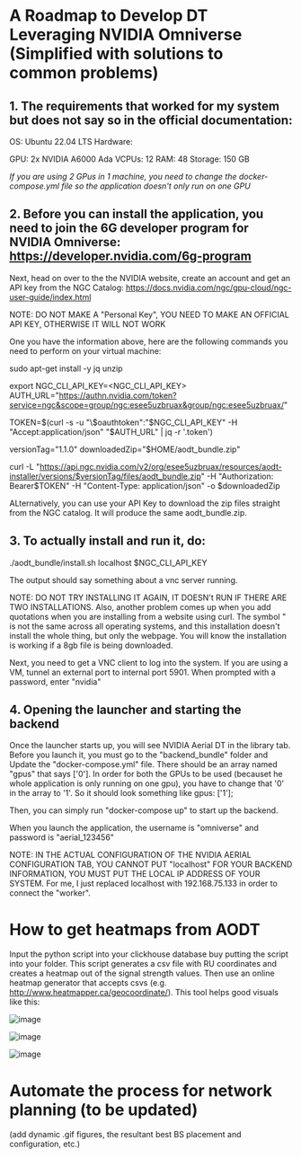 # A Roadmap to Develop DT Leveraging NVIDIA Omniverse (Simplified with solutions to common problems)

## 1. The requirements that worked for my system but does not say so in the official documentation:

OS: Ubuntu 22.04 LTS
Hardware: 

  GPU: 2x NVIDIA A6000 Ada 
  VCPUs: 12
  RAM: 48
  Storage: 150 GB

*If you are using 2 GPus in 1 machine, you need to change the docker-compose.yml file so the application doesn't only run on one GPU*


## 2. Before you can install the application, you need to join the 6G developer program for NVIDIA Omniverse: https://developer.nvidia.com/6g-program
Next, head on over to the the NVIDIA website, create an account and get an API key from the NGC Catalog: https://docs.nvidia.com/ngc/gpu-cloud/ngc-user-guide/index.html

NOTE: DO NOT MAKE A "Personal Key", YOU NEED TO MAKE AN OFFICIAL API KEY, OTHERWISE IT WILL NOT WORK


One you have the information above, here are the following commands you need to perform on your virtual machine:

sudo apt-get install -y jq unzip 

export NGC_CLI_API_KEY=<NGC_CLI_API_KEY>
AUTH_URL="https://authn.nvidia.com/token?service=ngc&scope=group/ngc:esee5uzbruax&group/ngc:esee5uzbruax/"

TOKEN=$(curl -s -u "\$oauthtoken":"$NGC_CLI_API_KEY" -H "Accept:application/json" "$AUTH_URL" | jq -r '.token')

versionTag="1.1.0"
downloadedZip="$HOME/aodt_bundle.zip"

curl -L "https://api.ngc.nvidia.com/v2/org/esee5uzbruax/resources/aodt-installer/versions/$versionTag/files/aodt_bundle.zip" -H "Authorization: Bearer$TOKEN" -H "Content-Type: application/json" -o $downloadedZip

ALternatively, you can use your API Key to download the zip files straight from the NGC catalog. It will produce the same aodt_bundle.zip.

## 3. To actually install and run it, do:

./aodt_bundle/install.sh localhost $NGC_CLI_API_KEY



The output should say something about a vnc server running.

NOTE: DO NOT TRY INSTALLING IT AGAIN, IT DOESN't RUN IF THERE ARE TWO INSTALLATIONS. Also, another problem comes up when you add quotations when you are installing from a website using curl. The symbol " is not the same across all operating systems, and this installation doesn't install the whole thing, but only the webpage. You will know the installation is working if a 8gb file is being downloaded.

Next, you need to get a VNC client to log into the system. If you are using a VM, tunnel an external port to internal port 5901. When prompted with a password, enter "nvidia"

## 4. Opening the launcher and starting the backend
Once the launcher starts up, you will see NVIDIA Aerial DT in the library tab. Before you launch it, you must go to the "backend_bundle" folder and Update the "docker-compose.yml" file. There should be an array named "gpus" that says ['0']. In order for both the GPUs to be used (becauset he whole application is only running on one gpu), you have to change that '0' in the array to '1'. So it should look something like gpus: ['1'];

Then, you can simply run "docker-compose up" to start up the backend. 

When you launch the application, the username is "omniverse" and password is "aerial_123456" 

NOTE: IN THE ACTUAL CONFIGURATION OF THE NVIDIA AERIAL CONFIGURATION TAB, YOU CANNOT PUT "localhost" FOR YOUR BACKEND INFORMATION, YOU MUST PUT THE LOCAL IP ADDRESS OF YOUR SYSTEM. For me, I just replaced localhost with 192.168.75.133 in order to connect the "worker".


# How to get heatmaps from AODT

Input the python script into your clickhouse database buy putting the script into your folder. This script generates a csv file with RU coordinates and creates a heatmap out of the signal strength values. Then use an online heatmap generator that accepts csvs (e.g. http://www.heatmapper.ca/geocoordinate/). This tool helps good visuals like this:


![image](https://github.com/user-attachments/assets/38e1231a-bd23-4609-97d3-3d42df15d637)

![image](https://github.com/user-attachments/assets/58ad7342-1d78-47e3-b11b-a1e8057c3715)

![image](https://github.com/user-attachments/assets/840cd2f4-9790-4920-ad3d-a31972423755)


# Automate the process for network planning (to be updated)

(add dynamic .gif figures, the resultant best BS placement and configuration, etc.)







